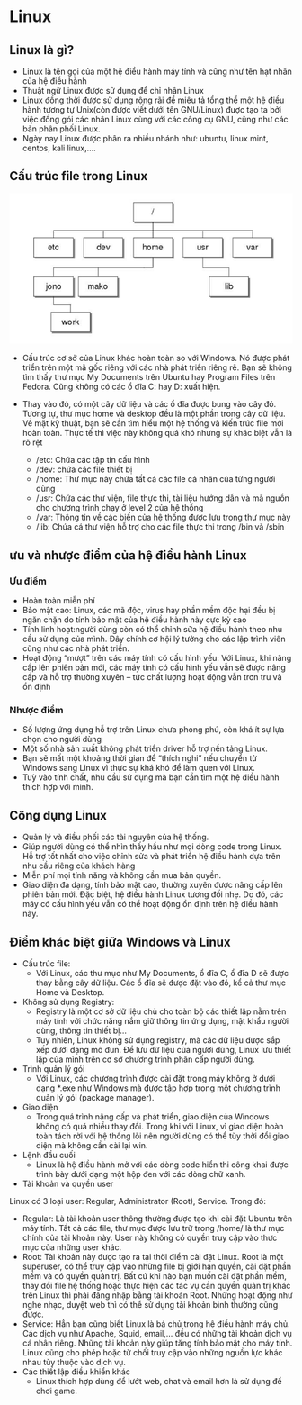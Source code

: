 # Linux
## Linux là gì?
- Linux là tên gọi của một hệ điều hành máy tính và cũng như tên hạt nhân của hệ điều hành 
- Thuật ngữ Linux được sử dụng để chỉ nhân Linux 
- Linux đồng thời được sử dụng rộng rãi để miêu tả tổng thể một hệ điều hành tương tự Unix(còn được viết dưới tên GNU/Linux) được tạo ta bởi việc đống gói các nhân Linux cùng với các công cụ GNU, cũng như các bản phân phối Linux.
- Ngày nay Linux được phân ra nhiều nhánh như: ubuntu, linux mint, centos, kali linux,....
## Cấu trúc file trong Linux

![](/Linux/image/32.png)

- Cấu trúc cơ sở của Linux khác hoàn toàn so với Windows. Nó được phát triển trên một mã gốc riêng với các nhà phát triển riêng rẽ. Bạn sẽ không tìm thấy thư mục My Documents trên Ubuntu hay Program Files trên Fedora. Cũng không có các ổ đĩa C: hay D: xuất hiện.
- Thay vào đó, có một cây dữ liệu và các ổ đĩa được bung vào cây đó. Tương tự, thư mục home và desktop đều là một phần trong cây dữ liệu. Về mặt kỹ thuật, bạn sẽ cần tìm hiểu một hệ thống và kiến trúc file mới hoàn toàn. Thực tế thì việc này không quá khó nhưng sự khác biệt vẫn là rõ rệt

  - /etc: Chứa các tập tin cấu hình
  - /dev: chứa các file thiết bị
  - /home: Thư mục này chứa tất cả các file cá nhân của từng người dùng
  - /usr: Chứa các thư viện, file thực thi, tài liệu hướng dẫn và mã nguồn cho chương trình chạy ở level 2 của hệ thống
  - /var: Thông tin về các biến của hệ thống được lưu trong thư mục này 
  - /lib: Chứa cá thư viện hỗ trợ cho các file thực thi trong /bin và /sbin

## ưu và nhược điểm của hệ điều hành Linux
### Ưu điểm
- Hoàn toàn miễn phí
- Bảo mật cao: Linux, các mã độc, virus hay phần mềm độc hại đều bị ngăn chặn do tính bảo mật của hệ điều hành này cực kỳ cao
- Tính linh hoạt:người dùng còn có thể chỉnh sửa hệ điều hành theo nhu cầu sử dụng của mình. Đây chính cơ hội lý tưởng cho các lập trình viên cũng như các nhà phát triển.
- Hoạt động “mượt” trên các máy tính có cấu hình yếu: Với Linux, khi nâng cấp lên phiên bản mới, các máy tính có cấu hình yếu vẫn sẽ được nâng cấp và hỗ trợ thường xuyên – tức chất lượng hoạt động vẫn trơn tru và ổn định
### Nhược điểm
- Số lượng ứng dụng hỗ trợ trên Linux chưa phong phú, còn khá ít sự lựa chọn cho người dùng
- Một số nhà sản xuất không phát triển driver hỗ trợ nền tảng Linux.
- Bạn sẽ mất một khoảng thời gian để “thích nghi” nếu chuyển từ Windows sang Linux vì thực sự khá khó để làm quen với Linux.
- Tuỳ vào tính chất, nhu cầu sử dụng mà bạn cần tìm một hệ điều hành thích hợp với mình.
## Công dụng Linux
- Quản lý và điều phối các tài nguyên của hệ thống.
- Giúp người dùng có thể nhìn thấy hầu như mọi dòng code trong Linux. Hỗ trợ tốt nhất cho việc chỉnh sửa và phát triển hệ điều hành dựa trên nhu cầu riêng của khách hàng
- Miễn phí mọi tính năng và không cần mua bản quyền.
- Giao diện đa dạng, tính bảo mật cao, thường xuyên được nâng cấp lên phiên bản mới.
Đặc biệt, hệ điều hành Linux tương đối nhẹ. Do đó, các máy có cấu hình yếu vẫn có thể hoạt động ổn định trên hệ điều hành này.
## Điểm khác biệt giữa Windows và Linux
- Cấu trúc file: 
  - Với Linux, các thư mục như My Documents, ổ đĩa C, ổ đĩa D sẽ được thay bằng cây dữ liệu. Các ổ đĩa sẽ được đặt vào đó, kể cả thư mục Home và Desktop.
- Không sử dụng Registry:
  - Registry là một cơ sở dữ liệu chủ cho toàn bộ các thiết lập nằm trên máy tính với chức năng nắm giữ thông tin ứng dụng, mật khẩu người dùng, thông tin thiết bị…
  - Tuy nhiên, Linux không sử dụng registry, mà các dữ liệu được sắp xếp dưới dạng mô đun. Để lưu dữ liệu của người dùng, Linux lưu thiết lập của mình trên cơ sở chương trình phân cấp người dùng.
- Trình quản lý gói
  - Với Linux, các chương trình được cài đặt trong máy không ở dưới dạng *.exe như Windows mà được tập hợp trong một chương trình quản lý gói (package manager).
- Giao diện 
  - Trong quá trình nâng cấp và phát triển, giao diện của Windows không có quá nhiều thay đổi. Trong khi với Linux, vì giao diện hoàn toàn tách rời với hệ thống lõi nên người dùng có thể tùy thời đổi giao diện mà không cần cài lại win.
- Lệnh đầu cuối
  - Linux là hệ điều hành mở với các dòng code hiển thi công khai được trình bày dưới dạng một hộp đen với các dòng chữ xanh.
- Tài khoản và quyền user

Linux có 3 loại user: Regular, Administrator (Root), Service. Trong đó:
  - Regular: Là tài khoản user thông thường được tạo khi cài đặt Ubuntu trên máy tính. Tất cả các file, thư mục được lưu trữ trong /home/ là thư mục chính của tài khoản này. User này không có quyền truy cập vào thưc mục của những user khác.
  - Root: Tài khoản này được tạo ra tại thời điểm cài đặt Linux. Root là một superuser, có thể truy cập vào những file bị giới hạn quyền, cài đặt phần mềm và có quyền quản trị. Bất cứ khi nào bạn muốn cài đặt phần mềm, thay đổi file hệ thống hoặc thực hiện các tác vụ cần quyền quản trị khác trên Linux thì phải đăng nhập bằng tài khoản Root. Những hoạt động như nghe nhạc, duyệt web thì có thể sử dụng tài khoản bình thường cũng được.
  - Service: Hẳn bạn cũng biết Linux là bá chủ trong hệ điều hành máy chủ. Các dịch vụ như Apache, Squid, email,... đều có những tài khoản dịch vụ cá nhân riêng. Những tài khoản này giúp tăng tính bảo mật cho máy tính. Linux cũng cho phép hoặc từ chối truy cập vào những nguồn lực khác nhau tùy thuộc vào dịch vụ.
- Các thiết lập điều khiển khác
  - Linux thích hợp dùng để lướt web, chat và email hơn là sử dụng để chơi game.



